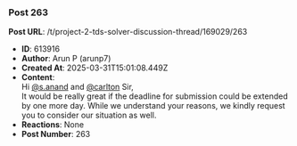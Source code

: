 ### Post 263
**Post URL**: /t/project-2-tds-solver-discussion-thread/169029/263
- **ID**: 613916
- **Author**: Arun  P (arunp7)
- **Created At**: 2025-03-31T15:01:08.449Z
- **Content**:  
  Hi <a class="mention" href="/u/s.anand">@s.anand</a> and <a class="mention" href="/u/carlton">@carlton</a> Sir,<br>
It would be really  great if the deadline for submission could be extended by one more day. While we understand your reasons, we kindly request you to consider our situation as well.
- **Reactions**: None
- **Post Number**: 263

